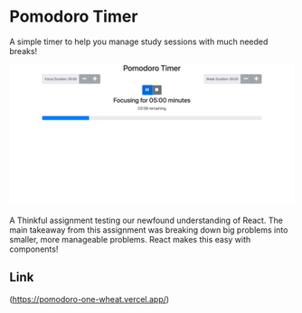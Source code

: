 # Pomodoro Timer
A simple timer to help you manage study sessions with much needed breaks!

![A screen shot of my Pomodoro Timer App](/public/images/Pomodoro.png "Pomodoro Timer")

A Thinkful assignment testing our newfound understanding of React. The main takeaway from this assignment was breaking down big problems into smaller, more manageable problems. React makes this easy with components!

## Link

(https://pomodoro-one-wheat.vercel.app/)

